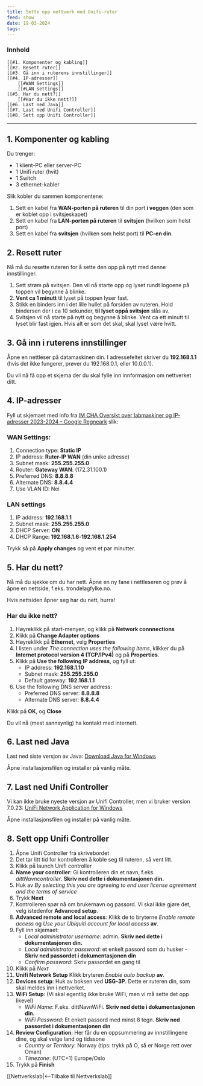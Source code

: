 ```yaml
---
title: Sette opp nettverk med Unifi-ruter
feed: show
date: 19-03-2024
tags:
---
```


### Innhold
	[[#1. Komponenter og kabling]]
	[[#2. Resett ruter]]
	[[#3. Gå inn i ruterens innstillinger]]
	[[#4. IP-adresser]]
		[[#WAN Settings]]
		[[#LAN settings]]
	[[#5. Har du nett?]]
		[[#Har du ikke nett?]]
	[[#6. Last ned Java]]
	[[#7. Last ned Unifi Controller]]
	[[#8. Sett opp Unifi Controller]]
---
## 1. Komponenter og kabling
Du trenger:
* 1 klient-PC eller server-PC
* 1 Unifi ruter (hvit)
* 1 Switch
* 3 ethernet-kabler

Slik kobler du sammen komponentene:
1. Sett en kabel fra **WAN-porten på ruteren** til din port **i veggen** (den som er koblet opp i svitsjeskapet)
2. Sett en kabel fra **LAN-porten på ruteren** til **svitsjen** (hvilken som helst port)
3. Sett en kabel fra **svitsjen** (hvilken som helst port) til **PC-en din**.

## 2. Resett ruter
Nå må du resette ruteren for å sette den opp på nytt med denne innstillinger.

1. Sett strøm på svitsjen. Den vil nå starte opp og lyset rundt logoene på toppen vil begynne å blinke. 
2. **Vent ca 1 minutt** til lyset på toppen lyser fast.
2. Stikk en binders inn i det lille hullet på forsiden av ruteren. Hold bindersen der i ca 10 sekunder, **til lyset oppå svitsjen** slås av.
3. Svitsjen vil nå starte på nytt og begynne å blinke. Vent ca ett minutt til lyset blir fast igjen. Hvis alt er som det skal, skal lyset være hvitt.

## 3. Gå inn i ruterens innstillinger
Åpne en nettleser på datamaskinen din. I adressefeltet skriver du **192.168.1.1** (hvis det ikke fungerer, prøver du 192.168.0.1, eller 10.0.0.1).

Du vil nå få opp et skjema der du skal fylle inn innformasjon om nettverket ditt.

## 4. IP-adresser
Fyll ut skjemaet med info fra [IM CHA Oversikt over labmaskiner og IP-adresser 2023-2024 - Google Regneark](https://docs.google.com/spreadsheets/d/1CZ7tFNzi1N6dENOXU-uCyjHjf3NYJQOspECbOoXKM5k/edit#gid=1414378157) slik:

### WAN Settings:
1. Connection type: **Static IP**
2. IP address: **Ruter-IP WAN** (din unike adresse)
3. Subnet mask: **255.255.255.0**
4. Router: **Gateway WAN**: (172.31.100.1)
5. Preferred DNS: **8.8.8.8**
6. Alternate DNS: **8.8.4.4**
7. Use VLAN ID: Nei  

### LAN settings
1. IP address: **192.168.1.1**
2. Subnet mask: **255.255.255.0**
3. DHCP Server: **ON**
4. DHCP Range: **192.168.1.6**-**192.168.1.254**

Trykk så på **Apply changes** og vent et par minutter.

## 5. Har du nett?
Nå må du sjekke om du har nett. Åpne en ny fane i nettleseren og prøv å åpne en nettside, f.eks. trondelagfylke.no.

Hvis nettsiden åpner seg har du nett, hurra!

### Har du ikke nett?
1. Høyreklikk på start-menyen, og klikk på **Network connnections**
2. Klikk på **Change Adapter options**
3. Høyreklikk på **Ethernet**, velg **Properties**
4. I listen under _The connection uses the following items_, klikker du på **Internet protocol version 4 (TCP/IPv4)** og på **Properties**.
5. Klikk på **Use the following IP address**, og fyll ut:
	* IP address: **192.168.1.10**
	* Subnet mask: **255.255.255.0**
	* Default gateway: **192.168.1.1**
6. Use the following DNS server address:
	* Preferred DNS server: **8.8.8.8**
	* Alternate DNS server: **8.8.4.4**

Klikk på **OK**, og **Close**

Du vil nå (mest sannsynlig) ha kontakt med internett.


## 6. Last ned Java
Last ned siste versjon av Java: [Download Java for Windows](https://www.java.com/download/ie_manual.jsp)

Åpne installasjonsfilen og installer på vanlig måte.

## 7. Last ned Unifi Controller
Vi kan ikke bruke nyeste versjon av Unifi Controller, men vi bruker version 7.0.23: [UniFi Network Application for Windows](https://dl.ui.com/unifi/7.0.23/UniFi-installer.exe)

Åpne installasjonsfilen og installer på vanlig måte.

## 8. Sett opp Unifi Controller
1. Åpne Unifi Controller fra skrivebordet
2. Det tar litt tid for kontrolleren å koble seg til ruteren, så vent litt.
3. Klikk på launch Unifi controller
4. **Name your controller**: Gi kontrolleren din et navn, f.eks. _dittNavncontroller_. **Skriv ned dette i dokumentasjonen din.**
5. Huk av _By selecting this you are agreeing to end user license agreement and the terms of service_
6. Trykk **Next**
7. Kontrolleren spør nå om brukernavn og passord. Vi skal ikke gjøre det, velg istedenfor **Advanced setup**.
8. **Advanced remote and local access**: Klikk de to bryterne _Enable remote access_ og _Use your Ubiquiti account for local access_ **av**.
9. Fyll inn skjemaet: 
	* _Local administrator username_: admin. **Skriv ned dette i dokumentasjonen din.**
	* _Local administrator password_: et enkelt passord som du husker - **Skriv ned passordet i dokumentasjonen din**
	* _Confirm password_: Skriv passordet en gang til
10. Klikk på _Next_
11. **Unifi Network Setup** Klikk bryteren _Enable auto backup_ **av**.
12. **Devices setup**: Huk av boksen ved __USG-3P__. Dette er ruteren din, som skal meldes inn i nettverket.
13. **WiFi Setup**: (Vi skal egentlig ikke bruke WiFi, men vi må sette det opp likevel)
	* _WiFi Name_: F.eks. dittNavnWiFi. **Skriv ned dette i dokumentasjonen din.**
	* _WiFi Password_: Et enkelt passord med minst 8 tegn. **Skriv ned passordet i dokumentasjonen din**
14. **Review Configuration**: Her får du en oppsummering av innstillingene dine, og skal velge land og tidssone
	* _Country or Territory_: Norway (tips: trykk på O, så er Norge rett over Oman)
	* _Timezone_: (UTC+1) Europe/Oslo
15. Trykk på **Finish**

[[Nettverkslab|<--Tilbake til Nettverkslab]]